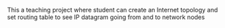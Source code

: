 This a teaching project where student can create an Internet topology and set routing table to see IP datagram going from and to network nodes